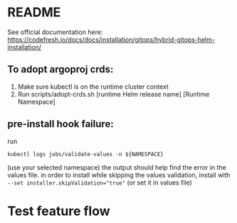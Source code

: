 # README

See official documentation here: https://codefresh.io/docs/docs/installation/gitops/hybrid-gitops-helm-installation/


## To adopt argoproj crds:

1. Make sure kubectl is on the runtime cluster context
2. Run scripts/adopt-crds.sh  [runtime Helm release name] [Runtime Namespace]

## pre-install hook failure:

run
```shell
kubectl logs jobs/validate-values -n ${NAMESPACE}
```
(use your selected namespace)
the output should help find the error in the values file.
in order to install while skipping the values validation, install with `--set installer.skipValidation="true"` (or set it in values file)

# Test feature flow
